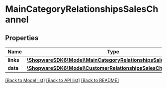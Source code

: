 # MainCategoryRelationshipsSalesChannel

## Properties
Name | Type | Description | Notes
------------ | ------------- | ------------- | -------------
**links** | [**\ShopwareSDK6\Model\MainCategoryRelationshipsSalesChannelLinks**](MainCategoryRelationshipsSalesChannelLinks.md) |  | [optional] 
**data** | [**\ShopwareSDK6\Model\CustomerRelationshipsSalesChannelData**](CustomerRelationshipsSalesChannelData.md) |  | [optional] 

[[Back to Model list]](../../README.md#documentation-for-models) [[Back to API list]](../../README.md#documentation-for-api-endpoints) [[Back to README]](../../README.md)

